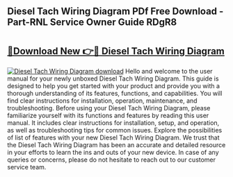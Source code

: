 ## Diesel Tach Wiring Diagram PDf Free Download - Part-RNL Service Owner Guide RDgR8

# <h2><a href="http://dfturv.blite.top/?on=Diesel+Tach+Wiring+Diagram">🔗Download New 👉🔴 Diesel Tach Wiring Diagram</a></h2>

[![Diesel Tach Wiring Diagram download](https://i.imgur.com/lujVjoI.png)](http://dfturv.blite.top/?on=Diesel+Tach+Wiring+Diagram)
Hello and welcome to the user manual for your newly unboxed Diesel Tach Wiring Diagram. This guide is designed to help you get started with your product and provide you with a thorough understanding of its features, functions, and capabilities. You will find clear instructions for installation, operation, maintenance, and troubleshooting. Before using your Diesel Tach Wiring Diagram, please familiarize yourself with its functions and features by reading this user manual. It includes clear instructions for installation, setup, and operation, as well as troubleshooting tips for common issues. Explore the possibilities of list of features with your new Diesel Tach Wiring Diagram. We trust that the Diesel Tach Wiring Diagram has been an accurate and detailed resource in your efforts to learn the ins and outs of your new device. In case of any queries or concerns, please do not hesitate to reach out to our customer service team.
